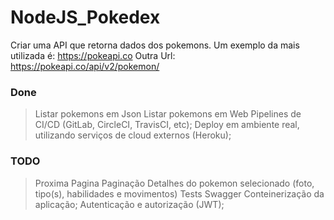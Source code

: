 # NodeJS_Pokedex

Criar uma API que retorna dados dos pokemons. 
Um exemplo da mais utilizada é: https://pokeapi.co
Outra Url: https://pokeapi.co/api/v2/pokemon/

### Done
> Listar pokemons em Json
> Listar pokemons em Web
> Pipelines de CI/CD (GitLab, CircleCI, TravisCI, etc); 
> Deploy em ambiente real, utilizando serviços de cloud externos (Heroku); 

### TODO
> Proxima Pagina
> Paginação
> Detalhes do pokemon selecionado (foto, tipo(s), habilidades e movimentos)
> Tests
> Swagger
> Conteinerização da aplicação; 
> Autenticação e autorização (JWT); 
